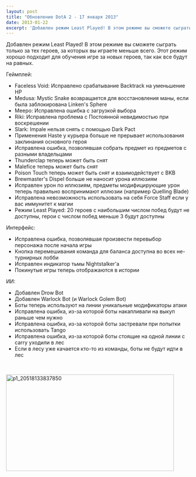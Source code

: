 ```yaml
---
layout: post
title: "Обновление DotA 2 - 17 января 2013"
date: 2013-01-22
excerpt: 'Добавлен режим Least Played! В этом режиме вы сможете сыграть только за тех героев, за которых вы играете меньше всего. Этот режим хорошо подходит для обучения игре за новых героев, так как все будут на равных.'
---
```


Добавлен режим Least Played! В этом режиме вы сможете сыграть только за тех героев, за которых вы играете меньше всего. Этот режим хорошо подходит для обучения игре за новых героев, так как все будут на равных.

Геймплей:
<ul>
	<li><span style="line-height: 13px;">Faceless Void: Исправлено срабатывание Backtrack на уменьшение HP</span></li>
	<li>Medusa: Mystic Snake возвращается для восстановления маны, если была заблокирована Linken's Sphere</li>
	<li>Meepo: Исправлена ошибка с загрузкой выбора</li>
	<li>Riki: Исправлена проблема с Постоянной невидимостью при воскрешении</li>
	<li>Slark: Impale нельзя снять с помощью Dark Pact</li>
	<li>Применения Haste у курьера больше не прерывает использования заклинания основного героя</li>
	<li>Исправлена ошибка, позволявшая собрать предмет из предметов с разными владельцами</li>
	<li>Thunderclap теперь может быть снят</li>
	<li>Malefice теперь может быть снят</li>
	<li>Poison Touch теперь может быть снят и взаимодействует с BKB</li>
	<li>Brewmaster's Dispel больше не наносит урона иллюзиям</li>
	<li>Исправлен урон по иллюзиям, предметы модифицирующие урон теперь правильно воспринимают иллюзии (например Quelling Blade)</li>
	<li>Исправлена невозможность использовать на себя Force Staff если у вас иммунитет к магии</li>
	<li>Режим Least Played: 20 героев с наибольшим числом побед будут не доступны, герои с числом побед меньше 3 будут доступны</li>
</ul>
Интерфейс:
<ul>
	<li><span style="line-height: 13px;">Исправлена ошибка, позволявшая произвести перевыбор персонажа после начала игры</span></li>
	<li>Кнопка перемешивания команда для баланса доступна во всех не-турнирных лобби</li>
	<li>Исправлен индикатор тьмы Nightstalker'а</li>
	<li>Покинутые игры теперь отображаются в истории</li>
</ul>
ИИ:
<ul>
	<li><span style="line-height: 13px;">Добавлен Drow Bot</span></li>
	<li>Добавлен Warlock Bot (и Warlock Golem Bot)</li>
	<li>Боты теперь используют на линии уникальные модификаторы атаки</li>
	<li>Исправлена ошибка, из-за которой боты накапливали на выкуп раньше чем нужно</li>
	<li>Исправлена ошибка, из-за которой боты застревали при попытки использовать Tango</li>
	<li>Исправлена ошибка, из-за которой боты стоящие на одной линии с carry уходили в лес</li>
	<li>Если в лесу уже качается кто-то из команды, боты не будут идти в лес</li>
</ul>
&nbsp;

<a href="http://gamersoul.ru/ns_069/p1_20518133837850/" rel="attachment wp-att-828"><img class="size-full wp-image-828 aligncenter" alt="p1_20518133837850" src="http://gamersoul.ru/wp-content/uploads/2013/01/p1_20518133837850.jpg" width="460" height="264" /></a>